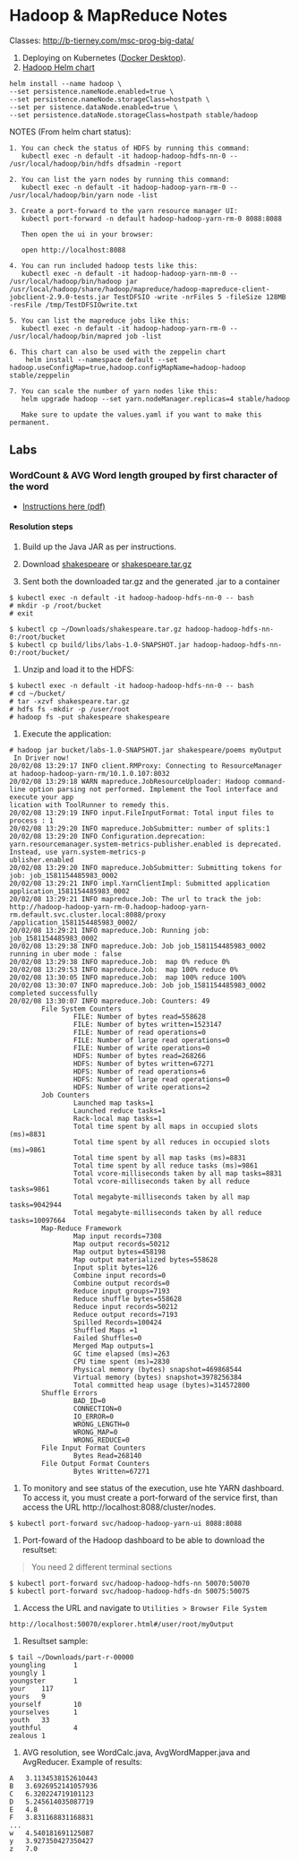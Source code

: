 # Hadoop & MapReduce Notes

Classes: http://b-tierney.com/msc-prog-big-data/

1. Deploying on Kubernetes ([Docker Desktop](https://www.docker.com/products/docker-desktop)).
1. [Hadoop Helm chart](https://github.com/helm/charts/tree/master/stable/hadoop)
```
helm install --name hadoop \
--set persistence.nameNode.enabled=true \
--set persistence.nameNode.storageClass=hostpath \
--set per sistence.dataNode.enabled=true \
--set persistence.dataNode.storageClass=hostpath stable/hadoop
```

NOTES (From helm chart status):
```
1. You can check the status of HDFS by running this command:
   kubectl exec -n default -it hadoop-hadoop-hdfs-nn-0 -- /usr/local/hadoop/bin/hdfs dfsadmin -report

2. You can list the yarn nodes by running this command:
   kubectl exec -n default -it hadoop-hadoop-yarn-rm-0 -- /usr/local/hadoop/bin/yarn node -list

3. Create a port-forward to the yarn resource manager UI:
   kubectl port-forward -n default hadoop-hadoop-yarn-rm-0 8088:8088

   Then open the ui in your browser:

   open http://localhost:8088

4. You can run included hadoop tests like this:
   kubectl exec -n default -it hadoop-hadoop-yarn-nm-0 -- /usr/local/hadoop/bin/hadoop jar /usr/local/hadoop/share/hadoop/mapreduce/hadoop-mapreduce-client-jobclient-2.9.0-tests.jar TestDFSIO -write -nrFiles 5 -fileSize 128MB -resFile /tmp/TestDFSIOwrite.txt

5. You can list the mapreduce jobs like this:
   kubectl exec -n default -it hadoop-hadoop-yarn-rm-0 -- /usr/local/hadoop/bin/mapred job -list

6. This chart can also be used with the zeppelin chart
    helm install --namespace default --set hadoop.useConfigMap=true,hadoop.configMapName=hadoop-hadoop stable/zeppelin

7. You can scale the number of yarn nodes like this:
   helm upgrade hadoop --set yarn.nodeManager.replicas=4 stable/hadoop

   Make sure to update the values.yaml if you want to make this permanent.
```

## Labs

### WordCount & AVG Word length grouped by first character of the word
- [Instructions here (pdf)](https://secureservercdn.net/160.153.138.74/umw.129.myftpupload.com/wp-content/uploads/2020/02/Lab4-Creating_First_MR_Process.pdf)

#### Resolution steps
1. Build up the Java JAR as per instructions.

1. Download [shakespeare](https://www.dropbox.com/s/m84tzbn0489khb6/shakespeare.tar.gz?dl=0) or [shakespeare.tar.gz](https://github.com/swinton/Cloudera-Hadoop-for-Developers/blob/master/training_materials/developer/data/shakespeare.tar.gz)


1. Sent both the downloaded tar.gz and the generated .jar to a container
```
$ kubectl exec -n default -it hadoop-hadoop-hdfs-nn-0 -- bash
# mkdir -p /root/bucket
# exit

$ kubectl cp ~/Downloads/shakespeare.tar.gz hadoop-hadoop-hdfs-nn-0:/root/bucket
$ kubectl cp build/libs/labs-1.0-SNAPSHOT.jar hadoop-hadoop-hdfs-nn-0:/root/bucket/
```

1. Unzip and load it to the HDFS:
```
$ kubectl exec -n default -it hadoop-hadoop-hdfs-nn-0 -- bash
# cd ~/bucket/
# tar -xzvf shakespeare.tar.gz
# hdfs fs -mkdir -p /user/root
# hadoop fs -put shakespeare shakespeare
```

1. Execute the application:
```
# hadoop jar bucket/labs-1.0-SNAPSHOT.jar shakespeare/poems myOutput
 In Driver now!
20/02/08 13:29:17 INFO client.RMProxy: Connecting to ResourceManager at hadoop-hadoop-yarn-rm/10.1.0.107:8032
20/02/08 13:29:18 WARN mapreduce.JobResourceUploader: Hadoop command-line option parsing not performed. Implement the Tool interface and execute your app
lication with ToolRunner to remedy this.
20/02/08 13:29:19 INFO input.FileInputFormat: Total input files to process : 1
20/02/08 13:29:20 INFO mapreduce.JobSubmitter: number of splits:1
20/02/08 13:29:20 INFO Configuration.deprecation: yarn.resourcemanager.system-metrics-publisher.enabled is deprecated. Instead, use yarn.system-metrics-p
ublisher.enabled
20/02/08 13:29:20 INFO mapreduce.JobSubmitter: Submitting tokens for job: job_1581154485983_0002
20/02/08 13:29:21 INFO impl.YarnClientImpl: Submitted application application_1581154485983_0002
20/02/08 13:29:21 INFO mapreduce.Job: The url to track the job: http://hadoop-hadoop-yarn-rm-0.hadoop-hadoop-yarn-rm.default.svc.cluster.local:8088/proxy
/application_1581154485983_0002/
20/02/08 13:29:21 INFO mapreduce.Job: Running job: job_1581154485983_0002
20/02/08 13:29:38 INFO mapreduce.Job: Job job_1581154485983_0002 running in uber mode : false
20/02/08 13:29:38 INFO mapreduce.Job:  map 0% reduce 0%
20/02/08 13:29:53 INFO mapreduce.Job:  map 100% reduce 0%
20/02/08 13:30:05 INFO mapreduce.Job:  map 100% reduce 100%
20/02/08 13:30:07 INFO mapreduce.Job: Job job_1581154485983_0002 completed successfully
20/02/08 13:30:07 INFO mapreduce.Job: Counters: 49
        File System Counters
                FILE: Number of bytes read=558628
                FILE: Number of bytes written=1523147
                FILE: Number of read operations=0
                FILE: Number of large read operations=0
                FILE: Number of write operations=0
                HDFS: Number of bytes read=268266
                HDFS: Number of bytes written=67271
                HDFS: Number of read operations=6
                HDFS: Number of large read operations=0
                HDFS: Number of write operations=2
        Job Counters 
                Launched map tasks=1
                Launched reduce tasks=1
                Rack-local map tasks=1
                Total time spent by all maps in occupied slots (ms)=8831
                Total time spent by all reduces in occupied slots (ms)=9861
                Total time spent by all map tasks (ms)=8831
                Total time spent by all reduce tasks (ms)=9861
                Total vcore-milliseconds taken by all map tasks=8831
                Total vcore-milliseconds taken by all reduce tasks=9861
                Total megabyte-milliseconds taken by all map tasks=9042944
                Total megabyte-milliseconds taken by all reduce tasks=10097664
        Map-Reduce Framework
                Map input records=7308
                Map output records=50212
                Map output bytes=458198
                Map output materialized bytes=558628
                Input split bytes=126
                Combine input records=0
                Combine output records=0
                Reduce input groups=7193
                Reduce shuffle bytes=558628
                Reduce input records=50212
                Reduce output records=7193
                Spilled Records=100424
                Shuffled Maps =1
                Failed Shuffles=0
                Merged Map outputs=1
                GC time elapsed (ms)=263
                CPU time spent (ms)=2830
                Physical memory (bytes) snapshot=469868544
                Virtual memory (bytes) snapshot=3978256384
                Total committed heap usage (bytes)=314572800
        Shuffle Errors
                BAD_ID=0
                CONNECTION=0
                IO_ERROR=0
                WRONG_LENGTH=0
                WRONG_MAP=0
                WRONG_REDUCE=0
        File Input Format Counters 
                Bytes Read=268140
        File Output Format Counters 
                Bytes Written=67271
```

1. To monitory and see status of the execution, use hte YARN dashboard. To access it, you must create a port-forward of the service first, than access the URL http://localhost:8088/cluster/nodes.
```
$ kubectl port-forward svc/hadoop-hadoop-yarn-ui 8088:8088
```

1. Port-foward of the Hadoop dashboard to be able to download the resultset: 
> You need 2 different terminal sections
```
$ kubectl port-forward svc/hadoop-hadoop-hdfs-nn 50070:50070
$ kubectl port-forward svc/hadoop-hadoop-hdfs-dn 50075:50075
```

1. Access the URL and navigate to `Utilities > Browser File System`
```
http://localhost:50070/explorer.html#/user/root/myOutput
```

1. Resultset sample:
```
$ tail ~/Downloads/part-r-00000 
youngling       1
youngly 1
youngster       1
your    117
yours   9
yourself        10
yourselves      1
youth   33
youthful        4
zealous 1
```

1. AVG resolution, see WordCalc.java, AvgWordMapper.java and AvgReducer. Example of results:
```
A	3.1134538152610443
B	3.6926952141057936
C	6.320224719101123
D	5.245614035087719
E	4.8
F	3.831168831168831
...
w	4.540181691125087
y	3.927350427350427
z	7.0
```